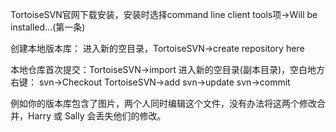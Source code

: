 TortoiseSVN官网下载安装，安装时选择command line client tools项->Will be installed...(第一条)

创建本地版本库：
进入新的空目录，TortoiseSVN->create repository here

本地仓库首次提交：TortoiseSVN->import
进入新的空目录(副本目录)，空白地方右键：
svn->Checkout
TortoiseSVN->add
svn->update
svn->commit

例如你的版本库包含了图片，两个人同时编辑这个文件，没有办法将这两个修改合并，Harry 或 Sally 会丢失他们的修改。
